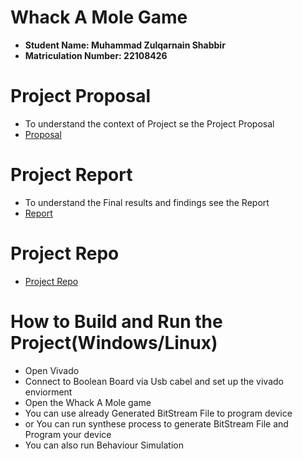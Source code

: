 # Whack A Mole Game
 - **Student Name: Muhammad Zulqarnain Shabbir**
 - **Matriculation Number: 22108426**



# Project Proposal
  - To understand the context of Project se the Project Proposal
- [Proposal](https://mygit.th-deg.de/ms18426/FPGA-Final-Project)


# Project Report
 - To understand the Final results and findings see the Report
- [Report](https://joan.th-deg.de/~ms18426/sphinx-book-template/)

# Project Repo
- [Project Repo](https://mygit.th-deg.de/ms18426/FPGA-Final-Project/-/tree/main/Game_Whack)

# How to Build and Run the Project(Windows/Linux)
 
- Open Vivado
- Connect to Boolean Board via Usb cabel and set up the vivado enviorment
- Open the Whack A Mole game 
- You can use already Generated BitStream File to program device
- or You can run synthese process to generate BitStream File and Program your device
- You can also run Behaviour Simulation
 
